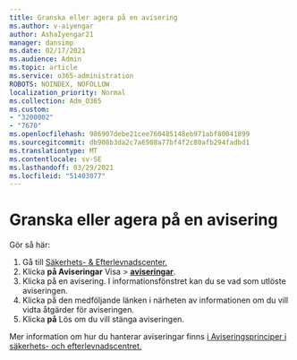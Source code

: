 ```yaml
---
title: Granska eller agera på en avisering
ms.author: v-aiyengar
author: AshaIyengar21
manager: dansimp
ms.date: 02/17/2021
ms.audience: Admin
ms.topic: article
ms.service: o365-administration
ROBOTS: NOINDEX, NOFOLLOW
localization_priority: Normal
ms.collection: Adm_O365
ms.custom:
- "3200002"
- "7670"
ms.openlocfilehash: 986907debe21cee760485148eb971abf80041899
ms.sourcegitcommit: db908b3da2c7a6508a77bf4f2c80afb294fadbd1
ms.translationtype: MT
ms.contentlocale: sv-SE
ms.lasthandoff: 03/29/2021
ms.locfileid: "51403077"
---
```

# <a name="review-or-act-on-an-alert"></a>Granska eller agera på en avisering

Gör så här:

1. Gå till [Säkerhets- & Efterlevnadscenter.](https://go.microsoft.com/fwlink/p/?linkid=2077143)
1. Klicka **på Aviseringar** Visa  >  **[aviseringar](https://go.microsoft.com/fwlink/?linkid=2103301)**.
1. Klicka på en avisering. I informationsfönstret kan du se vad som utlöste aviseringen.
1. Klicka på den medföljande länken i närheten av informationen om du vill vidta åtgärder för aviseringen.
1. Klicka **på** Lös om du vill stänga aviseringen.

Mer information om hur du hanterar aviseringar finns [i Aviseringsprinciper i säkerhets- och efterlevnadscentret.](https://go.microsoft.com/fwlink/?linkid=2103211)

